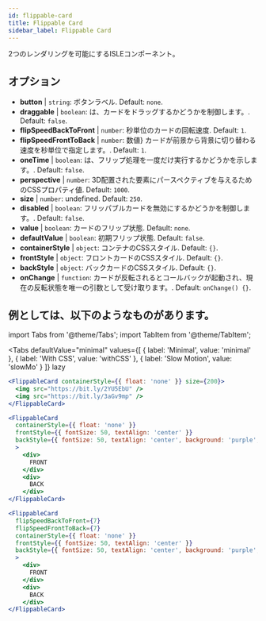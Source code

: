 ```yaml
---
id: flippable-card 
title: Flippable Card
sidebar_label: Flippable Card
---
```


2つのレンダリングを可能にするISLEコンポーネント。

## オプション

* __button__ | `string`: ボタンラベル. Default: `none`.
* __draggable__ | `boolean`: は、カードをドラッグするかどうかを制御します。. Default: `false`.
* __flipSpeedBackToFront__ | `number`: 秒単位のカードの回転速度. Default: `1`.
* __flipSpeedFrontToBack__ | `number`: 数値} カードが前景から背景に切り替わる速度を秒単位で指定します。. Default: `1`.
* __oneTime__ | `boolean`: は、フリップ処理を一度だけ実行するかどうかを示します。. Default: `false`.
* __perspective__ | `number`: 3D配置された要素にパースペクティブを与えるためのCSSプロパティ値. Default: `1000`.
* __size__ | `number`: undefined. Default: `250`.
* __disabled__ | `boolean`: フリッパブルカードを無効にするかどうかを制御します。. Default: `false`.
* __value__ | `boolean`: カードのフリップ状態. Default: `none`.
* __defaultValue__ | `boolean`: 初期フリップ状態. Default: `false`.
* __containerStyle__ | `object`: コンテナのCSSスタイル. Default: `{}`.
* __frontStyle__ | `object`: フロントカードのCSSスタイル. Default: `{}`.
* __backStyle__ | `object`: バックカードのCSSスタイル. Default: `{}`.
* __onChange__ | `function`: カードが反転されるとコールバックが起動され、現在の反転状態を唯一の引数として受け取ります。. Default: `onChange() {}`.


## 例としては、以下のようなものがあります。

import Tabs from '@theme/Tabs';
import TabItem from '@theme/TabItem';

<Tabs
    defaultValue="minimal"
    values={[
        { label: 'Minimal', value: 'minimal' },
        { label: 'With CSS', value: 'withCSS' },
        { label: 'Slow Motion', value: 'slowMo' }
    ]}
    lazy
>

<TabItem value="minimal">

```jsx live
<FlippableCard containerStyle={{ float: 'none' }} size={200}>
  <img src="https://bit.ly/2YU5EbU" />
  <img src="https://bit.ly/3aGv9mp" />
</FlippableCard>
```

</TabItem>

<TabItem value="withCSS">

```jsx live
<FlippableCard 
  containerStyle={{ float: 'none' }} 
  frontStyle={{ fontSize: 50, textAlign: 'center' }} 
  backStyle={{ fontSize: 50, textAlign: 'center', background: 'purple', color: 'white' }} 
  >
    <div>
      FRONT
    </div>
    <div>
      BACK
    </div>
</FlippableCard>
```

</TabItem>

<TabItem value="slowMo">

```jsx live
<FlippableCard 
  flipSpeedBackToFront={7} 
  flipSpeedFrontToBack={7}   
  containerStyle={{ float: 'none' }} 
  frontStyle={{ fontSize: 50, textAlign: 'center' }} 
  backStyle={{ fontSize: 50, textAlign: 'center', background: 'purple', color: 'white' }} 
  >
    <div>
      FRONT
    </div>
    <div>
      BACK
    </div>
</FlippableCard>
```

</TabItem>

</Tabs>
